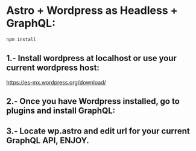 # Astro + Wordpress as Headless + GraphQL:

```sh
npm install
```


## 1.- Install wordpress at localhost or use your current wordpress host:

https://es-mx.wordpress.org/download/

## 2.- Once you have Wordpress installed, go to plugins and install GraphQL:


## 3.- Locate wp.astro and edit url for your current GraphQL API, ENJOY.


